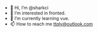 - 👋 Hi, I’m @sharkci
- 👀 I’m interested in fronted.
- 🌱 I’m currently learning vue.
- 📫 How to reach me ttqly@outlook.com

<!---
sharkci/sharkci is a ✨ special ✨ repository because its `README.md` (this file) appears on your GitHub profile.
You can click the Preview link to take a look at your changes.
--->
